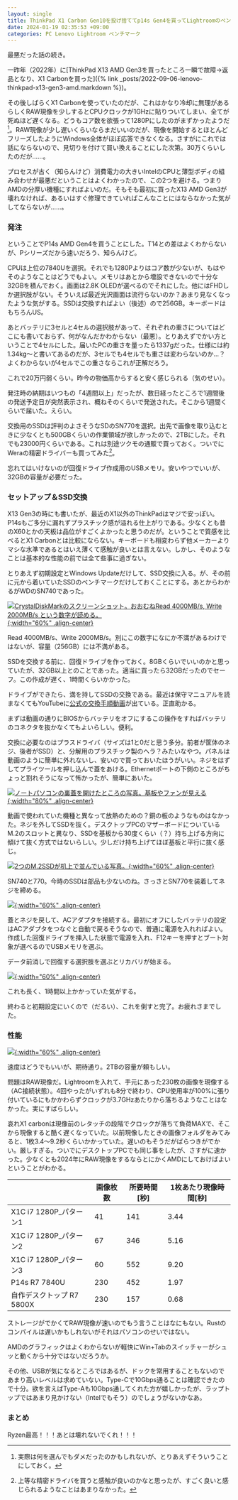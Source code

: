 ```yaml
---
layout: single
title: ThinkPad X1 Carbon Gen10を投げ捨ててp14s Gen4を買ってLightroomのベンチをした話
date: 2024-01-19 02:35:53 +09:00
categories: PC Lenovo Lightroom ベンチマーク
---
```


最悪だった話の続き。

一昨年（2022年）に[ThinkPad X13 AMD Gen3を買ったところ一瞬で故障→返品となり、X1 Carbonを買った]({% link _posts/2022-09-06-lenovo-thinkpad-x13-gen3-amd.markdown %})。

その後しばらくX1 Carbonを使っていたのだが、これはかなり冷却に無理があるらしくRAW現像を少しするとCPUクロックが1GHzに貼りついてしまい、全てが死ぬほど遅くなる。どうもコア数を欲張って1280Pにしたのがまずかったようだ[^1]。RAW現像が少し遅いくらいならまだいいのだが、現像を開始するとほとんどフリーズしたようにWindows全体がほぼ応答できなくなる。さすがにこれでは話にならないので、見切りを付けて買い換えることにした次第。30万くらいしたのだが……。

プロセスが古く（知らんけど）消費電力の大きいIntelのCPUと薄型ボディの組み合わせが最悪だということはよくわかったので、この2つを避ける。つまりAMDの分厚い機種にすればよいのだ。そもそも最初に買ったX13 AMD Gen3が壊れなければ、あるいはすぐ修理できていればこんなことにはならなかった気がしてならないが……。

### 発注

ということでP14s AMD Gen4を買うことにした。T14との差はよくわからないが、Pシリーズだから速いだろう、知らんけど。

CPUは上位の7840Uを選択。それでも1280Pよりはコア数が少ないが、もはやそのようなことはどうでもよい。メモリはあとから増設できないので十分な32GBを積んでおく。画面は2.8K OLEDが選べるのでそれにした。他にはFHDしか選択肢がない。そういえば最近光沢画面は流行らないのか？あまり見なくなったような気がする。SSDは交換すればよい（後述）ので256GB。キーボードはもちろんUS。

あとバッテリに3セルと4セルの選択肢があって、それぞれの重さについてはどこにも書いておらず、何がなんだかわからない（最悪）。とりあえずでかい方ということで4セルにした。届いたPCの重さを量ったら1337gだった。仕様には約1.34kg～と書いてあるのだが、3セルでも4セルでも重さは変わらないのか…？よくわからないが4セルでこの重さならこれが正解だろう。

これで20万円弱くらい。昨今の物価高からすると安く感じられる（気のせい）。

発注時の納期はいつもの「4週間以上」だったが、数日経ったところで1週間後の発送予定日が突然表示され、概ねそのくらいで発送された。そこから1週間くらいで届いた。えらい。

交換用のSSDは評判のよさそうなSDのSN770を選択。出先で画像を取り込むときに少なくとも500GBくらいの作業領域が欲しかったので、2TBにした。それでも23000円くらいである。これは別途ツクモの通販で買っておく。ついでにWeraの精密ドライバーも買ってみた[^2]。

忘れてはいけないのが回復ドライブ作成用のUSBメモリ。安いやつでいいが、32GBの容量が必要だった。

### セットアップ＆SSD交換

X13 Gen3の時にも書いたが、最近のX1以外のThinkPadはマジで安っぽい。P14sもご多分に漏れずプラスチック感が溢れる仕上がりである。少なくとも昔のX60とかの天板は品位がすごくよかったと思うのだが。ということで質感を比べるとX1 Carbonとは比較にならない。キーボードも相変わらず他メーカーよりマシな水準であるとはいえ薄くて感触が良いとは言えない。しかし、そのようなことは基本的な性能の前では全て些事に過ぎない。

とりあえず初期設定とWindows Updateだけして、SSD交換に入る。が、その前に元から着いていたSSDのベンチマークだけしておくことにする。あとからわかるがWDのSN740であった。

[![CrystalDiskMarkのスクリーンショット。おおむねRead 4000MB/s, Write 2000MB/s という数字が読める。](/assets/images/posts/thinkpad_p14s/crystaldiskmark_thinkpad_p14s_with_default_ssd.webp){:width="60%" .align-center} ](/assets/images/posts/thinkpad_p14s/crystaldiskmark_thinkpad_p14s_with_default_ssd.webp)

Read 4000MB/s、Write 2000MB/s。別にこの数字になにか不満があるわけではないが、容量（256GB）には不満がある。

SSDを交換する前に、回復ドライブを作っておく。8GBくらいでいいのかと思っていたが、32GB以上とのことであった。適当に買ったら32GBだったのでセーフ。この作成が遅く、1時間くらいかかった。

ドライブができたら、満を持してSSDの交換である。最近は保守マニュアルを読まなくてもYouTubeに[公式の交換手順動画](https://www.youtube.com/watch?v=8sm1ScVUHqY)が出ている。正直助かる。

まずは動画の通りにBIOSからバッテリをオフにするこの操作をすればバッテリのコネクタを抜かなくてもよいらしい。便利。

交換に必要なのはプラスドライバ（サイズは1と0だと思う多分。前者が筐体のネジ、後者がSSD）と、分解用のプラスチック製のヘラ？みたいなやつ。パネルは動画のように簡単に外れないし、安いので買っておいたほうがいい。ネジをはずしてプライツールを押し込んで蓋をあける。Ethernetポートの下側のところがちょっと割れそうになって怖かったが、簡単にあいた。

[![ノートパソコンの裏蓋を開けたところの写真。基板やファンが見える](/assets/images/posts/thinkpad_p14s/thinkpad-1.webp){:width="80%" .align-center} ](/assets/images/posts/thinkpad_p14s/thinkpad-1.webp)

動画で使われていた機種と異なって放熱のための？銅の板のようなものはなかった。ネジを外してSSDを抜く。デスクトップPCのマザーボードについているM.2のスロットと異なり、SSDを基板から30度くらい（？）持ち上げる方向に傾けて抜く方式ではないらしい。少しだけ持ち上げてほぼ基板と平行に抜く感じ。

[![2つのM.2SSDが机上で並んでいる写真。](/assets/images/posts/thinkpad_p14s/thinkpad-2.webp){:width="60%" .align-center} ](/assets/images/posts/thinkpad_p14s/thinkpad-2.webp)

SN740と770。今時のSSDは部品も少ないのね。さっさとSN770を装着してネジを締める。

[![](/assets/images/posts/thinkpad_p14s/thinkpad-3.webp){:width="60%" .align-center} ](/assets/images/posts/thinkpad_p14s/thinkpad-3.webp)

蓋とネジを戻して、ACアダプタを接続する。最初にオフにしたバッテリの設定はACアダプタをつなぐと自動で戻るそうなので、普通に電源を入れればよい。作成した回復ドライブを挿入した状態で電源を入れ、F12キーを押すとブート対象が選べるのでUSBメモリを選ぶ。

データ前消しで回復する選択肢を選ぶとリカバリが始まる。

[![](/assets/images/posts/thinkpad_p14s/thinkpad-4.webp){:width="60%" .align-center} ](/assets/images/posts/thinkpad_p14s/thinkpad-4.webp)

これも長く、1時間以上かかっていた気がする。

終わると初期設定にいくので（だるい）、これを倒すと完了。お疲れさまでした。



### 性能

[![](/assets/images/posts/thinkpad_p14s/crystaldiskmark_thinkpad_p14s_with_2TB_SN770.webp){:width="60%" .align-center} ](/assets/images/posts/thinkpad_p14s/crystaldiskmark_thinkpad_p14s_with_2TB_SN770.webp)

速度はどうでもいいが、期待通り。2TBの容量が頼もしい。

問題はRAW現像だ。Lightroomを入れて、手元にあった230枚の画像を現像する（AC接続状態）。4回やったがいずれも8分で終わり、CPU使用率が100%に張り付いているにもかかわらずクロックが3.7GHzあたりから落ちるようなことはなかった。実にすばらしい。

哀れX1 carbonは現像前のレタッチの段階でクロックが落ちて負荷MAXで、そこから現像すると酷く遅くなっていた。以前現像したときの画像フォルダをみてみると、1枚3.4～9.2秒くらいかかっていた。遅いのもそうだがばらつきがでかい。厳しすぎる。ついでにデスクトップPCでも同じ事をしたが、さすがに速かった。少なくとも2024年にRAW現像をするならとにかくAMDにしておけばよいということがわかる。

|                    | 画像枚数 | 所要時間[秒] | 1枚あたり現像時間[秒] |
| ------------------ | ---- | ------- | ------------ |
| X1C i7 1280P_パターン1 | 41   | 141  | 3.44         |
| X1C i7 1280P_パターン2 | 67   | 346  | 5.16         |
| X1C i7 1280P_パターン3 | 60   | 552  | 9.20         |
| P14s R7 7840U      | 230  | 452  | 1.97         |
| 自作デスクトップ R7 5800X  | 230  | 157  | 0.68         |

ストレージがでかくてRAW現像が速いのでもう言うことはなにもない。Rustのコンパイルは遅いかもしれないがそれはパソコンのせいではない。

AMDのグラフィックはよくわからないが軽快にWin+Tabのスイッチャーがシュッと動くから十分ではないだろうか。

その他、USBが気になるところではあるが、ドックを常用することもないのであまり高いレベルは求めていない。Type-Cで10Gbps通ることは確認できたので十分。欲を言えばType-Aも10Gbps通してくれた方が嬉しかったが、ラップトップではあまり見かけない（Intelでもそう）のでしょうがないかなあ。

### まとめ

Ryzen最高！！！あとは壊れないでくれ！！！

[^1]: 実際は何を選んでもダメだったのかもしれないが、とりあえずそういうことにしておく。
[^2]: 上等な精密ドライバを買うと感触が良いのかなと思ったが、すごく良いと感じられるようなことはあまりなかった。